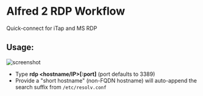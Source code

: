 # Alfred 2 RDP Workflow

Quick-connect for iTap and MS RDP

## Usage:

![screenshot](https://raw.github.com/ebarrere/alfred2-rdp/master/screenshots/screenshot.png)

* Type **rdp <hostname/IP>[:port]** (port defaults to 3389)
* Provide a "short hostname" (non-FQDN hostname) will auto-append the search suffix from `/etc/resolv.conf`